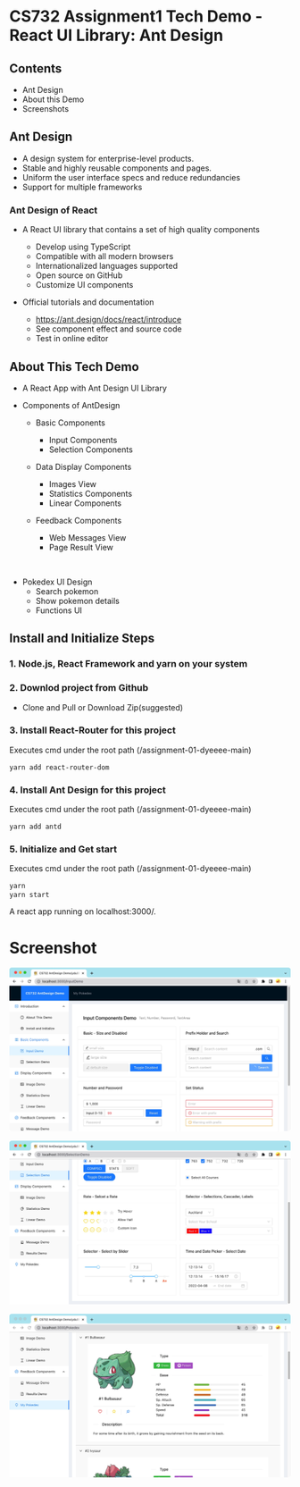 # CS732 Assignment1 Tech Demo - React UI Library: Ant Design

## Contents

* Ant Design
*  About this Demo
*  Screenshots

## Ant Design

* A design system for enterprise-level products.
* Stable and highly reusable components and pages.
* Uniform the user interface specs and reduce redundancies
* Support for multiple frameworks

### Ant Design of React

* A React UI library that contains a set of high quality components
  * Develop using TypeScript
  * Compatible with all modern browsers
  * Internationalized languages supported
  * Open source on GitHub
  * Customize UI components



* Official tutorials and documentation
  * https://ant.design/docs/react/introduce 
  * See component effect and source code
  * Test in online editor


## About This Tech Demo
* A React App with Ant Design UI Library
 
* Components of AntDesign
  * Basic Components
    * Input Components
    * Selection Components

  * Data Display Components
    * Images View
    * Statistics Components
    * Linear Components

  * Feedback Components
    * Web Messages View
    * Page Result View

&nbsp;

* Pokedex UI Design
  * Search pokemon
  * Show pokemon details
  * Functions UI


## Install and Initialize Steps

### 1. Node.js, React Framework and yarn  on your system

### 2. Downlod project from Github
  * Clone and Pull or Download Zip(suggested)

### 3. Install React-Router for this project
  Executes cmd under the root path (/assignment-01-dyeeee-main)

```
yarn add react-router-dom
```

### 4. Install Ant Design for this project
Executes cmd under the root path (/assignment-01-dyeeee-main)

```
yarn add antd
```


### 5. Initialize and Get start 

Executes cmd under the root path (/assignment-01-dyeeee-main)
```
yarn
yarn start
```

A react app running on localhost:3000/. 

# Screenshot

 ![image](https://github.com/UOA-CS732-SE750-Students-2022/assignment-01-dyeeee/blob/main/sc1.jpg) 

 ![image](https://github.com/UOA-CS732-SE750-Students-2022/assignment-01-dyeeee/blob/main/sc2.jpg) 

 ![image](https://github.com/UOA-CS732-SE750-Students-2022/assignment-01-dyeeee/blob/main/sc3.jpg) 